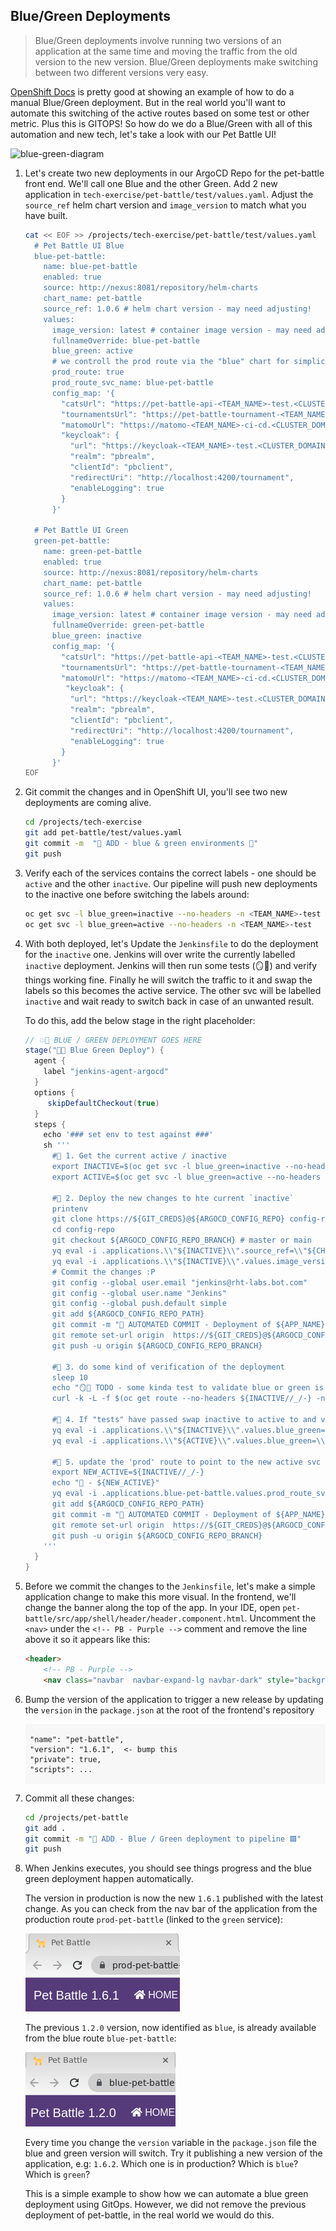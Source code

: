 ## Blue/Green Deployments

> Blue/Green deployments involve running two versions of an application at the same time and moving the traffic from the old version to the new version. Blue/Green deployments make switching between two different versions very easy.

<span style="color:blue;">[OpenShift Docs](https://docs.openshift.com/container-platform/4.12/applications/deployments/route-based-deployment-strategies.html#deployments-blue-green_route-based-deployment-strategies)</span> is pretty good at showing an example of how to do a manual Blue/Green deployment. But in the real world you'll want to automate this switching of the active routes based on some test or other metric. Plus this is GITOPS! So how do we do a Blue/Green with all of this automation and new tech, let's take a look with our Pet Battle UI!

![blue-green-diagram](images/blue-green-diagram.jpg)

1. Let's create two new deployments in our ArgoCD Repo for the pet-battle front end. We'll call one Blue and the other Green. Add 2 new application in `tech-exercise/pet-battle/test/values.yaml`. Adjust the `source_ref` helm chart version and `image_version` to match what you have built.

    ```bash
    cat << EOF >> /projects/tech-exercise/pet-battle/test/values.yaml
      # Pet Battle UI Blue
      blue-pet-battle:
        name: blue-pet-battle
        enabled: true
        source: http://nexus:8081/repository/helm-charts
        chart_name: pet-battle
        source_ref: 1.0.6 # helm chart version - may need adjusting!
        values:
          image_version: latest # container image version - may need adjusting!
          fullnameOverride: blue-pet-battle
          blue_green: active
          # we controll the prod route via the "blue" chart for simplicity
          prod_route: true
          prod_route_svc_name: blue-pet-battle
          config_map: '{
            "catsUrl": "https://pet-battle-api-<TEAM_NAME>-test.<CLUSTER_DOMAIN>",
            "tournamentsUrl": "https://pet-battle-tournament-<TEAM_NAME>-test.<CLUSTER_DOMAIN>",
            "matomoUrl": "https://matomo-<TEAM_NAME>-ci-cd.<CLUSTER_DOMAIN>/",
            "keycloak": {
              "url": "https://keycloak-<TEAM_NAME>-test.<CLUSTER_DOMAIN>/auth/",
              "realm": "pbrealm",
              "clientId": "pbclient",
              "redirectUri": "http://localhost:4200/tournament",
              "enableLogging": true
            }
          }'

      # Pet Battle UI Green
      green-pet-battle:
        name: green-pet-battle
        enabled: true
        source: http://nexus:8081/repository/helm-charts
        chart_name: pet-battle
        source_ref: 1.0.6 # helm chart version - may need adjusting!
        values:
          image_version: latest # container image version - may need adjusting!
          fullnameOverride: green-pet-battle
          blue_green: inactive
          config_map: '{
            "catsUrl": "https://pet-battle-api-<TEAM_NAME>-test.<CLUSTER_DOMAIN>",
            "tournamentsUrl": "https://pet-battle-tournament-<TEAM_NAME>-test.<CLUSTER_DOMAIN>",
            "matomoUrl": "https://matomo-<TEAM_NAME>-ci-cd.<CLUSTER_DOMAIN>/",
             "keycloak": {
              "url": "https://keycloak-<TEAM_NAME>-test.<CLUSTER_DOMAIN>/auth/",
              "realm": "pbrealm",
              "clientId": "pbclient",
              "redirectUri": "http://localhost:4200/tournament",
              "enableLogging": true
            }
          }'
    EOF
    ```

2. Git commit the changes and in OpenShift UI, you'll see two new deployments are coming alive.

    ```bash
    cd /projects/tech-exercise
    git add pet-battle/test/values.yaml
    git commit -m  "🍔 ADD - blue & green environments 🍔"
    git push
    ```

3. Verify each of the services contains the correct labels - one should be `active` and the other `inactive`. Our pipeline will push new deployments to the inactive one before switching the labels around:

    ```bash
    oc get svc -l blue_green=inactive --no-headers -n <TEAM_NAME>-test
    oc get svc -l blue_green=active --no-headers -n <TEAM_NAME>-test
    ```

4. With both deployed, let's Update the `Jenkinsfile` to do the deployment for the `inactive` one. Jenkins will over write the currently labelled `inactive` deployment. Jenkins will then run some tests (🪞💨) and verify things working fine. Finally he will switch the traffic to it and swap the labels so this becomes the active service. The other svc will be labelled `inactive` and wait ready to switch back in case of an unwanted result.

    To do this, add the below stage in the right placeholder:

    ```groovy
    // 💥🔨 BLUE / GREEN DEPLOYMENT GOES HERE 
    stage("🔷✅ Blue Green Deploy") {
      agent {
        label "jenkins-agent-argocd"
      }
      options {
         skipDefaultCheckout(true)
      }
      steps {
        echo '### set env to test against ###'
        sh '''
          #🌻 1. Get the current active / inactive
          export INACTIVE=$(oc get svc -l blue_green=inactive --no-headers -n ${DESTINATION_NAMESPACE} | cut -d' ' -f 1)
          export ACTIVE=$(oc get svc -l blue_green=active --no-headers -n ${DESTINATION_NAMESPACE} | cut -d' ' -f 1)

          #🌻 2. Deploy the new changes to hte current `inactive`
          printenv
          git clone https://${GIT_CREDS}@${ARGOCD_CONFIG_REPO} config-repo
          cd config-repo
          git checkout ${ARGOCD_CONFIG_REPO_BRANCH} # master or main
          yq eval -i .applications.\\"${INACTIVE}\\".source_ref=\\"${CHART_VERSION}\\" "${ARGOCD_CONFIG_REPO_PATH}"
          yq eval -i .applications.\\"${INACTIVE}\\".values.image_version=\\"${VERSION}\\" "${ARGOCD_CONFIG_REPO_PATH}"
          # Commit the changes :P
          git config --global user.email "jenkins@rht-labs.bot.com"
          git config --global user.name "Jenkins"
          git config --global push.default simple
          git add ${ARGOCD_CONFIG_REPO_PATH}
          git commit -m "🚀 AUTOMATED COMMIT - Deployment of ${APP_NAME} at version ${VERSION} 🚀" || rc1=$?
          git remote set-url origin  https://${GIT_CREDS}@${ARGOCD_CONFIG_REPO}
          git push -u origin ${ARGOCD_CONFIG_REPO_BRANCH}

          #🌻 3. do some kind of verification of the deployment  
          sleep 10
          echo "🪞💨 TODO - some kinda test to validate blue or green is working as expected ... 🪞💨"
          curl -k -L -f $(oc get route --no-headers ${INACTIVE//_/-} -n $DESTINATION_NAMESPACE | cut -d' ' -f 4) 

          #🌻 4. If "tests" have passed swap inactive to active to and vice versa
          yq eval -i .applications.\\"${INACTIVE}\\".values.blue_green=\\"active\\" "${ARGOCD_CONFIG_REPO_PATH}"
          yq eval -i .applications.\\"${ACTIVE}\\".values.blue_green=\\"inactive\\" "${ARGOCD_CONFIG_REPO_PATH}"

          #🌻 5. update the 'prod' route to point to the new active svc
          export NEW_ACTIVE=${INACTIVE//_/-}
          echo "🐥 - ${NEW_ACTIVE}"
          yq eval -i .applications.blue-pet-battle.values.prod_route_svc_name=\\"${NEW_ACTIVE}\\" "${ARGOCD_CONFIG_REPO_PATH}"
          git add ${ARGOCD_CONFIG_REPO_PATH}
          git commit -m "🚀 AUTOMATED COMMIT - Deployment of ${APP_NAME} at version ${VERSION} 🚀" || rc1=$?
          git remote set-url origin  https://${GIT_CREDS}@${ARGOCD_CONFIG_REPO}
          git push -u origin ${ARGOCD_CONFIG_REPO_BRANCH}
        '''
      }
    }
    ```

5. Before we commit the changes to the `Jenkinsfile`, let's make a simple application change to make this more visual. In the frontend, we'll change the banner along the top of the app. In your IDE, open `pet-battle/src/app/shell/header/header.component.html`. Uncomment the `<nav>` under the `<!-- PB - Purple -->` comment and remove the line above it so it appears like this:

    ```html
    <header>
        <!-- PB - Purple -->
        <nav class="navbar  navbar-expand-lg navbar-dark" style="background-color: #563D7C;">
    ```

6. Bump the version of the application to trigger a new release by updating the `version` in the `package.json` at the root of the frontend's repository

    <div class="highlight" style="background: #f7f7f7">
    <pre><code class="language-yaml">
    "name": "pet-battle",
    "version": "1.6.1",  <- bump this
    "private": true,
    "scripts": ...
    </code></pre></div>

7. Commit all these changes:

    ```bash
    cd /projects/pet-battle
    git add .
    git commit -m "🔵 ADD - Blue / Green deployment to pipeline 🟩"
    git push
    ```

8. When Jenkins executes, you should see things progress and the blue green deployment happen automatically.

    The version in production is now the new `1.6.1` published with the latest change. As you can check from the
    nav bar of the application from the production route `prod-pet-battle` (linked to the `green` service):

    ![prod-pet-battle](images/bg-prod-pet-battle.png)

    The previous `1.2.0` version, now identified as `blue`, is already available from the blue route `blue-pet-battle`:

    ![blue-pet-battle](images/bg-blue-pet-battle.png)

    Every time you change the `version` variable in the `package.json` file the blue and green version will switch. Try it
    publishing a new version of the application, e.g: `1.6.2`. Which one is in production? Which is `blue`? Which is `green`?

    This is a simple example to show how we can automate a blue green deployment using GitOps. However, we did not remove the
    previous deployment of pet-battle, in the real world we would do this.

